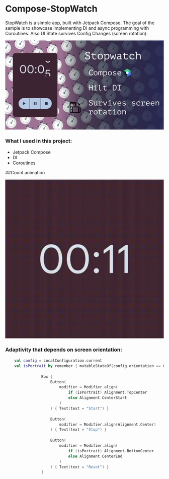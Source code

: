 # Compose-StopWatch


StopWatch is a simple app, built with Jetpack Compose. The goal of the sample is to
showcase implementing DI and async programming with Coroutines. Also UI State survives Config Changes (screen rotation).


<img src="screenshots/Stopwatch_thumb.png"/>


### What I used in this project:

- Jetpack Compose
- DI
- Coroutines

##Count animation


<img src="screenshots/timer-animation.gif"/>

### Adaptivity that depends on screen orientation:

``` kotlin
    val config = LocalConfiguration.current
    val isPortrait by remember { mutableStateOf(config.orientation == Configuration.ORIENTATION_PORTRAIT) }

                Box {
                    Button(
                        modifier = Modifier.align(
                            if (isPortrait) Alignment.TopCenter
                            else Alignment.CenterStart
                        )
                    ) { Text(text = "Start") }

                    Button(
                        modifier = Modifier.align(Alignment.Center)
                    ) { Text(text = "Stop") }

                    Button(
                        modifier = Modifier.align(
                            if (isPortrait) Alignment.BottomCenter
                            else Alignment.CenterEnd
                        )
                    ) { Text(text = "Reset") }
                }
```

